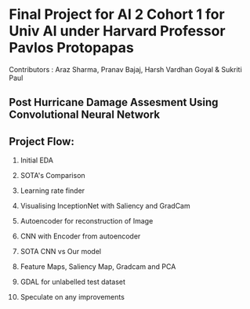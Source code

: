 # Final Project for AI 2 Cohort 1 for Univ AI under Harvard Professor Pavlos Protopapas

Contributors : Araz Sharma, Pranav Bajaj, Harsh Vardhan Goyal & Sukriti Paul

## Post Hurricane Damage Assesment Using Convolutional Neural Network

## Project Flow:

1. Initial EDA

2. SOTA's Comparison

3. Learning rate finder

4. Visualising InceptionNet with Saliency and GradCam

5. Autoencoder for reconstruction of Image

6. CNN with Encoder from autoencoder

7. SOTA CNN vs Our model

8. Feature Maps, Saliency Map, Gradcam and PCA

9. GDAL for unlabelled test dataset

10. Speculate on any improvements
